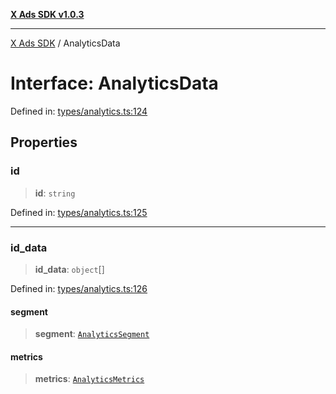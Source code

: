 [**X Ads SDK v1.0.3**](../README.md)

***

[X Ads SDK](../globals.md) / AnalyticsData

# Interface: AnalyticsData

Defined in: [types/analytics.ts:124](https://github.com/kage1020/x-ads-sdk/blob/main/src/types/analytics.ts#L124)

## Properties

### id

> **id**: `string`

Defined in: [types/analytics.ts:125](https://github.com/kage1020/x-ads-sdk/blob/main/src/types/analytics.ts#L125)

***

### id\_data

> **id\_data**: `object`[]

Defined in: [types/analytics.ts:126](https://github.com/kage1020/x-ads-sdk/blob/main/src/types/analytics.ts#L126)

#### segment

> **segment**: [`AnalyticsSegment`](AnalyticsSegment.md)

#### metrics

> **metrics**: [`AnalyticsMetrics`](AnalyticsMetrics.md)
